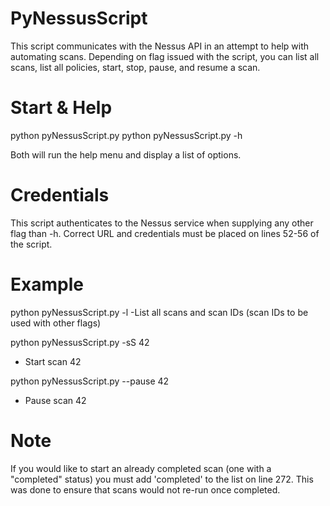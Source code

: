 # PyNessusScript
This script communicates with the Nessus API in an attempt to help with automating scans. Depending on flag issued with the script, you can list all scans, list all policies, start, stop, pause, and resume a scan.

# Start & Help
python pyNessusScript.py
python pyNessusScript.py -h

Both will run the help menu and display a list of options.

# Credentials
This script authenticates to the Nessus service when supplying any other flag than -h. Correct URL and credentials must be placed on lines 52-56 of the script.

# Example
python pyNessusScript.py -l
  -List all scans and scan IDs (scan IDs to be used with other flags)
  
python pyNessusScript.py -sS 42
  - Start scan 42

python pyNessusScript.py --pause 42
  - Pause scan 42

# Note
If you would like to start an already completed scan (one with a "completed" status) you must add 'completed' to the list on line 272. This was done to ensure that scans would not re-run once completed.
